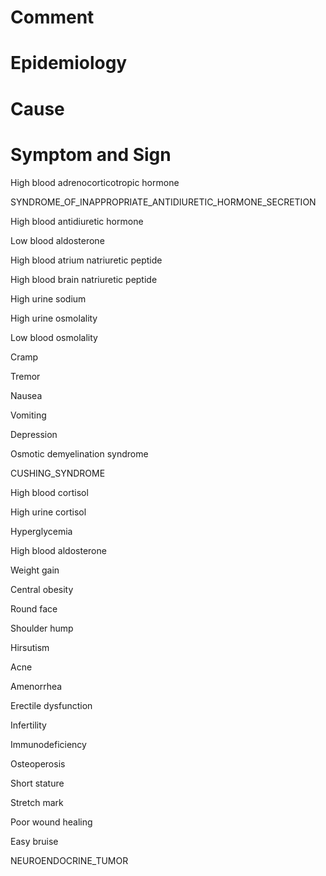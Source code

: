 # Comment

# Epidemiology

# Cause

# Symptom and Sign

High blood adrenocorticotropic hormone

SYNDROME_OF_INAPPROPRIATE_ANTIDIURETIC_HORMONE_SECRETION

High blood antidiuretic hormone

Low blood aldosterone

High blood atrium natriuretic peptide

High blood brain natriuretic peptide

High urine sodium

High urine osmolality

Low blood osmolality

Cramp

Tremor

Nausea

Vomiting

Depression

Osmotic demyelination syndrome

CUSHING_SYNDROME

High blood cortisol

High urine cortisol

Hyperglycemia

High blood aldosterone

Weight gain

Central obesity

Round face

Shoulder hump

Hirsutism

Acne

Amenorrhea

Erectile dysfunction

Infertility

Immunodeficiency

Osteoperosis

Short stature

Stretch mark

Poor wound healing

Easy bruise

NEUROENDOCRINE_TUMOR

